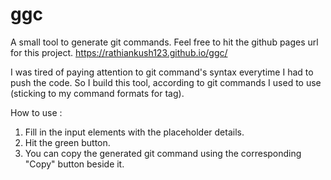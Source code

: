 # ggc
A small tool to generate git commands.
Feel free to hit the github pages url for this project.
https://rathiankush123.github.io/ggc/

I was tired of paying attention to git command's syntax everytime I had to push the code. So I build this tool, according to git commands I used to use (sticking to my command formats for tag).

How to use : 
  1) Fill in the input elements with the placeholder details.
  2) Hit the green button.
  3) You can copy the generated git command using the corresponding "Copy" button beside it.
